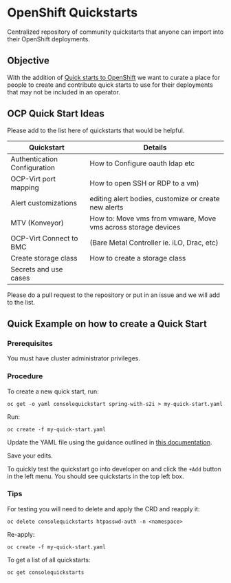 # OpenShift Quickstarts

Centralized repository of community quickstarts that anyone can import into their OpenShift deployments.

## Objective

With the addition of [Quick starts to OpenShift](https://docs.openshift.com/container-platform/4.7/web_console/creating-quick-start-tutorials.html) we want to curate a place for people to create and contribute quick starts to use for their deployments that may not be included in an operator.

## OCP Quick Start Ideas

Please add to the list here of quickstarts that would be helpful.

| Quickstart                   | Details                                                       |
|------------------------------|---------------------------------------------------------------|
| Authentication Configuration | How to Configure oauth ldap etc                               |
| OCP-Virt port mapping        | How to open SSH or RDP to a vm)                               |
| Alert customizations         | editing alert bodies, customize or create new alerts          |
| MTV (Konveyor)               | How to: Move vms from vmware, Move vms across storage devices |
| OCP-Virt Connect to BMC      | (Bare Metal Controller ie. iLO, Drac, etc)                    |
| Create storage class         | How to create a storage class                                 |
| Secrets and use cases        |                                                               |

Please do a pull request to the repository or put in an issue and we will add to the list.

## Quick Example on how to create a Quick Start

### Prerequisites

You must have cluster administrator privileges.

### Procedure

To create a new quick start, run:

```shell
oc get -o yaml consolequickstart spring-with-s2i > my-quick-start.yaml
```

Run:

```shell
oc create -f my-quick-start.yaml
```

Update the YAML file using the guidance outlined in [this documentation](https://docs.openshift.com/container-platform/4.7/web_console/creating-quick-start-tutorials.html).

Save your edits.

To quickly test the quickstart go into developer on and click the `+Add` button in the left menu. You should see quickstarts in the top left box.

### Tips

For testing you will need to delete and apply the CRD and reapply it:

```shell
oc delete consolequickstarts htpasswd-auth -n <namespace>
```

Re-apply:

```shell
oc create -f my-quick-start.yaml
```

To get a list of all quickstarts:

```shell
oc get consolequickstarts
```
